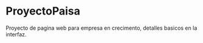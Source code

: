 # ProyectoPaisa
Proyecto de pagina web para empresa en crecimento, detalles basicos en la interfaz.
